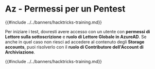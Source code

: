 # Az - Permessi per un Pentest

{{#include ../../banners/hacktricks-training.md}}

Per iniziare i test, dovresti avere accesso con un utente con **permessi di Lettore sulla sottoscrizione** e **ruolo di Lettore Globale in AzureAD**. Se anche in quel caso non riesci ad accedere al contenuto degli **Storage accounts**, puoi risolverlo con il **ruolo di Contributore dell'Account di Archiviazione**.

{{#include ../../banners/hacktricks-training.md}}
